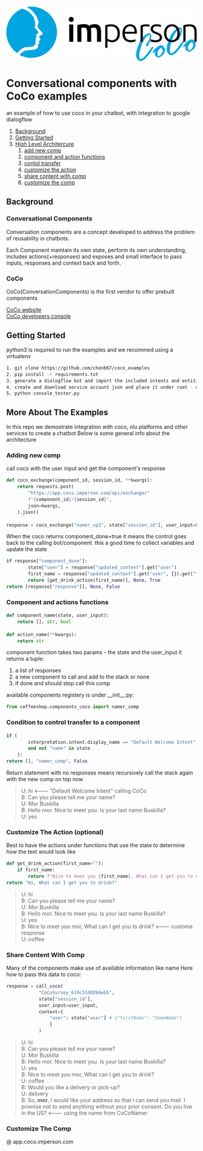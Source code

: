 ![CoCo Logo](images/imperson_logo_black.png)

# Conversational components with CoCo examples

an example of how to use coco in your chatbot, with integration to google dialogflow

1. [Background](#Background)
2. [Getting Started](#GettingStarted)
3. [High Level Architercure](#MoreAboutExample)
    1. [add new comp](#subparagraph1)
    2. [component and action functions](#component_actions)
    2. [contol transfer](#control_transfer)
    3. [customize the action](#CustomizeAction)
    4. [share content with comp](#ShareContent)
    5. [customize the comp](#CustomizeComp)

## Background <a name="Background"></a>
### Conversational Components
Conversation components are a concept developed to address the problem of reusability in chatbots.  
  
Each Component maintain its own state, perform its own understanding, includes actions(+responses) and exposes and small interface to pass inputs, responses and context back and forth.

### CoCo
CoCo(ConversationComponents) is the first vendor to offer prebuilt components

[CoCo website](https://www.coco.imperson.com/)  
[CoCo developers console](https://app.coco.imperson.com/)  

## Getting Started<a name="GettingStarted"></a>
python3 is required to run the examples and we recommed using a virtualenv

```bash 
1. git clone https://github.com/chenb67/coco_examples
2. pip install -r requirements.txt
3. generate a dialogflow bot and import the included intents and entities
4. create and download service account json and place it under root - dialogflow_serviceaccount.json
5. python console_tester.py
```

## More About The Examples <a name="MoreAboutExample"></a>
In this repo we demostrate integration with coco, nlu platforms and other services to create a chatbot
Below is some general info about the architecture

### Adding new comp <a name="subparagraph1"></a>
call coco with the user input and get the component's response

```python
def coco_exchange(component_id, session_id, **kwargs):
    return requests.post(
        "https://app.coco.imperson.com/api/exchange/" 
        f"{component_id}/{session_id}",
        json=kwargs,
    ).json()

response = coco_exchange("namer_vp3", state["session_id"], user_input=user_input)
```

When the coco returns component_done=true it means the control goes back to the calling bot/component. this a good time to collect variables and update the state

```python
if response["component_done"]:
        state["user"] = response["updated_context"].get("user")
        first_name = response["updated_context"].get("user", {}).get("firstName", "")
        return [get_drink_action(first_name)], None, True
return [response["response"]], None, False
```

### Component and actions functions <a name="component_actions"></a>

```python
def component_name(state, user_input):
    return [], str, bool

def action_name(**kwargs):
    return str
```
component function takes two params - the state and the user_input
it returns a tuple:
1. a list of responses
2. a new component to call and add to the stack or none
3. if done and should stop call this comp

available components registery is under \_\_init__.py:
```python
from coffeeshop.components_coco import namer_comp
```

### Condition to control transfer to a component <a name="control_transfer"></a>

```python
if (
        interpretation.intent.display_name == "Default Welcome Intent"
        and not "name" in state
    ):
return [], "namer_comp", False
```

Return statement with no responses means recursively call the stack again with the new comp on top now


> U: hi  <--- "Default Welcome Intent" calling CoCo  
> B: Can you please tell me your name?  
> U: Mor Buskilla  
> B: Hello mor. Nice to meet you. Is your last name Buskilla?   
> U: yes  

### Customize The Action (optional) <a name="CustomizeAction"></a>

Best to have the actions under functions that use the state to determine how the text would look like

```python
def get_drink_action(first_name=""):
    if first_name:
        return f"Nice to meet you {first_name}, What can I get you to drink?"
return "Hi, What can I get you to drink?"
```


> U: hi  
> B: Can you please tell me your name?  
> U: Mor Buskilla  
> B: Hello mor. Nice to meet you. Is your last name Buskilla?  
> U: yes                                                     
> B: Nice to meet you mor, What can I get you to drink?      <--- custome response      
> U: coffee  


### Share Content With Comp <a name="ShareContent"></a>
Many of the components make use of available information like name
Here how to pass this data to coco:

```python
response = call_coco(
            "CoCoSurvey_619c51d02b6eb5", 
            state["session_id"], 
            user_input=user_input, 
            context={
                "user": state["user"] # {"firstName": "SomeName"}
                }
            )
```

> U: hi  
> B: Can you please tell me your name?  
> U: Mor Buskilla  
> B: Hello mor. Nice to meet you. Is your last name Buskilla?  
> U: yes  
> B: Nice to meet you mor, What can I get you to drink?  
> U: coffee  
> B: Would you like a delivery or pick-up?  
> U: delivery  
> B: So, **mor**, I would like your address so that I can send you mail. I promise not to send anything without your prior consent.  Do you live in the US?               <--- using the name from CoCoNamer   



### Customize The Comp <a name="CustomizeComp"></a>
@ app.coco.imperson.com